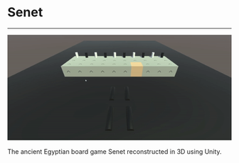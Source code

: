 # Senet
****

<p align="center">
<img src="Senet.gif">
</p>

The ancient Egyptian board game Senet reconstructed in 3D using Unity.
